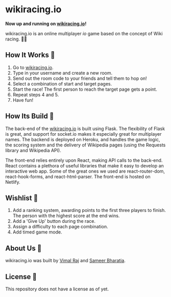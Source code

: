 # wikiracing.io

**Now up and running on [wikiracing.io](https://www.wikiracing.io/)!**

wikiracing.io is an online multiplayer *io* game based on the concept of Wiki racing. :tada::tada:

## How It Works :nut_and_bolt:
1. Go to [wikiracing.io](https://www.wikiracing.io/).
2. Type in your username and create a new room.
3. Send out the room code to your friends and tell them to hop on!
4. Select a combination of start and target pages. 
5. Start the race! The first person to reach the target page gets a point.
6. Repeat steps 4 and 5. 
7. Have fun!

## How Its Build :wrench:
The back-end of the [wikiracing.io](https://www.wikiracing.io/) is built using Flask. The flexibility of Flask is great, and support for socket.io makes it especially great for multiplayer names. The backend is deployed on Heroku, and handles the game logic, the scoring system and the delivery of Wikipedia pages (using the Requests library and Wikipedia API). 

The front-end relies entirely upon React, making API calls to the back-end. React contains a plethora of useful libraries that make it easy to develop an interactive web app. Some of the great ones we used are react-router-dom, react-hook-forms, and react-html-parser. The front-end is hosted on Netlify. 

## Wishlist :gift:
1. Add a ranking system, awarding points to the first three players to finish. The person with the highest score at the end wins.
2. Add a 'Give Up' button during the race.
3. Assign a difficulty to each page combination.
5. Add timed game mode.

## About Us :two_men_holding_hands:
wikiracing.io was built by [Vimal Raj](https://github.com/vimalrj7) and [Sameer Bharatia](https://github.com/sameerbharatia).

## License :hammer:
This repository does not have a license as of yet.




